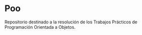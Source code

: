 # Poo
Repositorio destinado a la resolución de los Trabajos Prácticos de Programación Orientada a Objetos.
